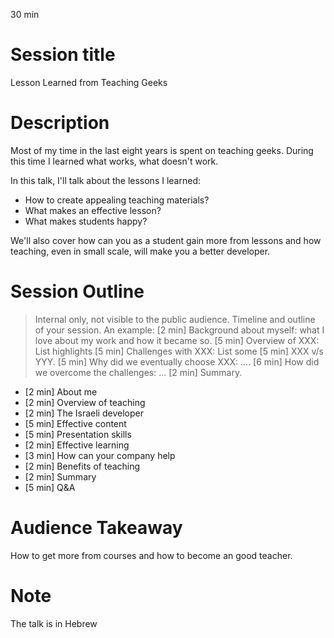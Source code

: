 30 min

# Session title

Lesson Learned from Teaching Geeks

# Description

Most of my time in the last eight years is spent on teaching geeks.
During this time I learned what works, what doesn't work.

In this talk, I'll talk about the lessons I learned:
- How to create appealing teaching materials?
- What makes an effective lesson?
- What makes students happy?

We'll also cover how can you as a student gain more from lessons and how teaching, even in small scale, will make you a better developer.


# Session Outline 

> Internal only, not visible to the public audience. Timeline and outline of
> your session. An example: [2 min] Background about myself: what I love about
> my work and how it became so. [5 min] Overview of XXX: List highlights [5
> min] Challenges with XXX: List some [5 min] XXX v/s YYY. [5 min] Why did we
> eventually choose XXX: .... [6 min] How did we overcome the challenges: ...
> [2 min] Summary.

- [2 min] About me
- [2 min] Overview of teaching
- [2 min] The Israeli developer
- [5 min] Effective content
- [5 min] Presentation skills
- [2 min] Effective learning
- [3 min] How can your company help
- [2 min] Benefits of teaching
- [2 min] Summary
- [5 min] Q&A

# Audience Takeaway 

How to get more from courses and how to become an good teacher.

# Note

The talk is in Hebrew
